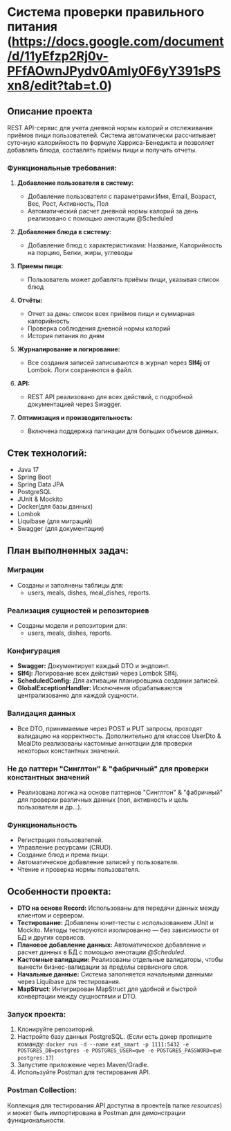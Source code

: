 # Система проверки правильного питания (https://docs.google.com/document/d/11yEfzp2Rj0v-PFfAOwnJPydv0AmIy0F6yY391sPSxn8/edit?tab=t.0)

## Описание проекта

REST API-сервис для учета дневной нормы калорий и отслеживания приёмов пищи пользователей. Система автоматически рассчитывает суточную калорийность по формуле Харриса-Бенедикта и позволяет добавлять блюда, составлять приёмы пищи и получать отчеты.

### Функциональные требования:

1. **Добавление пользователя в систему:**
    - Добавление пользователя с параметрами:Имя, Email, Возраст, Вес, Рост, Активность, Пол
    - Автоматический расчет дневной нормы калорий за день реализовано с помощью аннотации @Scheduled

2. **Добавления блюда в систему:**
    - Добавление блюд с характеристиками: Название, Калорийность на порцию, Белки, жиры, углеводы

3. **Приемы пищи:**
    - Пользователь может добавлять приёмы пищи, указывая список блюд

4. **Отчёты:**
    - Отчет за день: список всех приёмов пищи и суммарная калорийность
    - Проверка соблюдения дневной нормы калорий
    - История питания по дням

5. **Журналирование и логирование:**
    - Все создания записей записываются в журнал через **Slf4j** от Lombok. Логи сохраняются в файл.

6. **API:**
    - REST API реализовано для всех действий, с подробной документацией через Swagger.

7. **Оптимизация и производительность:**
    - Включена поддержка пагинации для больших объемов данных.

## Стек технологий:

- Java 17
- Spring Boot
- Spring Data JPA
- PostgreSQL
- JUnit & Mockito
- Docker(для базы данных)
- Lombok
- Liquibase (для миграций)
- Swagger (для документации)

## План выполненных задач:

### Миграции

- Созданы и заполнены таблицы для:
    -  users, meals, dishes, meal_dishes, reports.

### Реализация сущностей и репозиториев

- Созданы модели и репозитории для:
    -  users, meals, dishes, reports.

### Конфигурация

- **Swagger:** Документирует каждый DTO и эндпоинт.
- **Slf4j:** Логирование всех действий через Lombok Slf4j.
- **ScheduledConfig:** Для активации планировщика создании записей.
- **GlobalExceptionHandler:** Исключения обрабатываются централизованно для каждой сущности.

### Валидация данных

- Все DTO, принимаемые через POST и PUT запросы, проходят валидацию на корректность. Дополнительно для классов UserDto & MealDto реализованы кастомные аннотации для проверки некоторых константных значений.

### Не до паттерн "Синглтон" & "фабричный" для проверки константных значений

- Реализована логика на основе паттернов "Синглтон" & "фабричный" для проверки различных данных (пол, активность и цель пользователя и др...).

### Функциональность

- Регистрация пользователей.
- Управление ресурсами (CRUD).
- Создание блюд и према пищи.
- Автоматическое добавление записей у пользователя.
- Чтение и проверка нормы пользователя.

## Особенности проекта:

- **DTO на основе Record:** Использованы для передачи данных между клиентом и сервером.
- **Тестирование:** Добавлены юнит-тесты с использованием JUnit и Mockito. Методы тестируются изолированно — без зависимости от БД и других сервисов.
- **Плановое добавление данных:** Автоматическое добавление и расчет данных в БД с помощью аннотации _@Scheduled_.
- **Кастомные валидации:** Реализованы отдельные валидаторы, чтобы вынести бизнес-валидации за пределы сервисного слоя.
- **Начальные данные:** Система заполняется начальными данными через Liquibase для тестирования.
- **MapStruct**: Интегрирован MapStruct для удобной и быстрой конвертации между сущностями и DTO.

### Запуск проекта:

1. Клонируйте репозиторий.
2. Настройте базу данных PostgreSQL. (Если есть докер пропишите команду: `docker run -d --name eat_smart -p 1111:5432 -e POSTGRES_DB=postgres -e POSTGRES_USER=qwe -e POSTGRES_PASSWORD=qwe postgres:17`)
3. Запустите приложение через Maven/Gradle.
4. Используйте Postman для тестирования API.

### Postman Collection:

Коллекция для тестирования API доступна в проекте(в папке _resources_) и может быть импортирована в Postman для демонстрации функциональности.